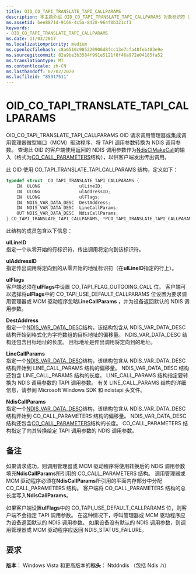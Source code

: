```yaml
---
title: OID_CO_TAPI_TRANSLATE_TAPI_CALLPARAMS
description: 本主题介绍 OID_CO_TAPI_TRANSLATE_TAPI_CALLPARAMS 对象标识符（OID）。
ms.assetid: bee8871d-9166-4c5a-8428-964f8b321cf1
keywords:
- OID_CO_TAPI_TRANSLATE_TAPI_CALLPARAMS
ms.date: 11/03/2017
ms.localizationpriority: medium
ms.openlocfilehash: c8a6510c985220906d8fcc13e7cfa48feb483e9e
ms.sourcegitcommit: 82a9be3b3584f991e5121f8f46a972e04185fa52
ms.translationtype: MT
ms.contentlocale: zh-CN
ms.lasthandoff: 07/02/2020
ms.locfileid: "85917511"
---
```

# <a name="oid_co_tapi_translate_tapi_callparams"></a>OID_CO_TAPI_TRANSLATE_TAPI_CALLPARAMS

OID_CO_TAPI_TRANSLATE_TAPI_CALLPARAMS OID 请求调用管理器或集成调用管理器微型端口（MCM）驱动程序，将 TAPI 调用参数转换为 NDIS 调用参数。 查询此 OID 的客户端使用返回的 NDIS 调用参数作为[NdisClMakeCall](https://docs.microsoft.com/windows-hardware/drivers/ddi/ndis/nf-ndis-ndisclmakecall)的输入（格式为[CO_CALL_PARAMETERS](https://docs.microsoft.com/previous-versions/windows/hardware/network/ff545384(v=vs.85))结构），以供客户端发出传出调用。

此 OID 使用 CO_TAPI_TRANSLATE_TAPI_CALLPARAMS 结构，定义如下：

```c++
typedef struct _CO_TAPI_TRANSLATE_TAPI_CALLPARAMS {
    IN  ULONG               ulLineID;
    IN  ULONG               ulAddressID;
    IN  ULONG               ulFlags;
    IN  NDIS_VAR_DATA_DESC  DestAddress;
    IN  NDIS_VAR_DATA_DESC  LineCallParams;
    OUT NDIS_VAR_DATA_DESC  NdisCallParams;
} CO_TAPI_TRANSLATE_TAPI_CALLPARAMS, *PCO_TAPI_TRANSLATE_TAPI_CALLPARAMS;
```

此结构的成员包含以下信息：

**ulLineID**  
指定一个从零开始的行标识符，传出调用将定向到该标识符。

**ulAddressID**  
指定传出调用将定向到的从零开始的地址标识符（在**ulLineID**指定的行上）。

**ulFlags**  
客户端必须在**ulFlags**中设置 CO_TAPI_FLAG_OUTGOING_CALL 位。 客户端可以选择将**ulFlags**中的 CO_TAPI_USE_DEFAULT_CALLPARAMS 位设置为要求调用管理器或 MCM 驱动程序忽略**LineCallParams** ，并为设备返回默认的 NDIS 调用参数。

**DestAddress**  
指定一个[NDIS_VAR_DATA_DESC](https://docs.microsoft.com/previous-versions/windows/hardware/network/ff559020(v=vs.85))结构，该结构包含从 NDIS_VAR_DATA_DESC 结构开始到格式化为字符数组的目标地址的偏移量。 NDIS_VAR_DATA_DESC 结构还包含目标地址的长度。 目标地址是传出调用将定向到的地址。

**LineCallParams**  
指定一个[NDIS_VAR_DATA_DESC](https://docs.microsoft.com/previous-versions/windows/hardware/network/ff559020(v=vs.85))结构，该结构包含从 NDIS_VAR_DATA_DESC 结构开始到 LINE_CALL_PARAMS 结构的偏移量。 NDIS_VAR_DATA_DESC 结构还包含 LINE_CALL_PARAMS 结构的长度。 LINE_CALL_PARAMS 结构指定要转换为 NDIS 调用参数的 TAPI 调用参数。 有关 LINE_CALL_PARAMS 结构的详细信息，请参阅 Microsoft Windows SDK 和 ndistapi 头文件。

**NdisCallParams**  
指定一个[NDIS_VAR_DATA_DESC](https://docs.microsoft.com/previous-versions/windows/hardware/network/ff559020(v=vs.85))结构，该结构包含从 NDIS_VAR_DATA_DESC 结构开始到 CO_CALL_PARAMETERS 结构的偏移量。 NDIS_VAR_DATA_DESC 结构还包含[CO_CALL_PARAMETERS](https://docs.microsoft.com/previous-versions/windows/hardware/network/ff545384(v=vs.85))结构的长度。 CO_CALL_PARAMETERS 结构指定了向其转换给定 TAPI 调用参数的 NDIS 调用参数。

## <a name="remarks"></a>备注

如果请求成功，则调用管理器或 MCM 驱动程序将使用转换后的 NDIS 调用参数填充**NdisCallParams**所引用的 CO_CALL_PARAMETERS 结构。 调用管理器或 MCM 驱动程序必须在**NdisCallParams**所引用的平面内存部分中分配 CO_CALL_PARAMETERS 结构。 客户端将 CO_CALL_PARAMETERS 结构的总长度写入**NdisCallParams**。

如果客户端设置**ulFlags**中的 CO_TAPI_USE_DEFAULT_CALLPARAMS 位，则客户端不会指定 TAPI 调用参数。 在这种情况下，呼叫管理器或 MCM 驱动程序应为设备返回默认的 NDIS 调用参数。 如果设备没有默认的 NDIS 调用参数，则调用管理器或 MCM 驱动程序应返回 NDIS_STATUS_FAILURE。


## <a name="requirements"></a>要求

**版本**： Windows Vista 和更高版本的**标头**： Ntddndis （包括 Ndis .h）

